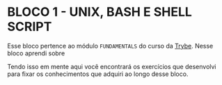 # BLOCO 1 - UNIX, BASH E SHELL SCRIPT

Esse bloco pertence ao módulo `FUNDAMENTALS` do curso da [Trybe](https://www.betrybe.com/). Nesse bloco aprendi sobre


Tendo isso em mente aqui você encontrará os exercícios que desenvolvi para fixar os conhecimentos que adquiri ao longo desse bloco. 

<!-- Além disso também desenvolvi o projeto ao final de bloco para avaliar tudo o que havia aprendido, você pode acessa-lo [aqui](linkProjetoDoBloco). -->
